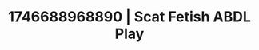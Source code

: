 ---
categories:
- Skin-to-skin fantasy
- AI-generated
- Deep intimacy
- Erotic art direction
- Full-body chills
- Gender-fluid lovers
- ASMR
- Cosplay
image: /assets/images/1746688968890.webp
layout: post
seo:
  description: Featured content with sensual Scat Fetish, ABDL Play. HD images available.
  keywords: Scat Fetish, ABDL Play
  og_image: /assets/images/1746688968890.webp
  schema_type: VisualArtwork
tags:
- ABDL Play
- '#1746688968890'
- Scat Fetish
title: 1746688968890 | Scat Fetish ABDL Play
---
